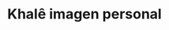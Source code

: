 ---
title: "Khalê imagen personal"
url: /torrejon-de-ardoz/khale-imagen-personal/
shop: Kosmetik
---